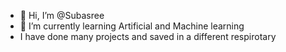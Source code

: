 - 👋 Hi, I’m @Subasree
- 🌱 I’m currently learning Artificial and Machine learning
- I have done many projects and saved in a different respirotary

<!---
SubaYog/SubaYog is a ✨ special ✨ repository because its `README.md` (this file) appears on your GitHub profile.
You can click the Preview link to take a look at your changes.
--->
